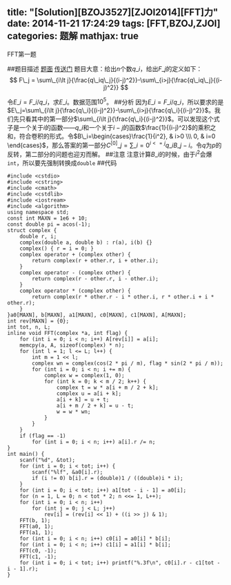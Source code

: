 title: "[Solution][BZOJ3527][ZJOI2014][FFT]力"
date: 2014-11-21 17:24:29
tags: [FFT,BZOJ,ZJOI]
categories: 题解
mathjax: true
---
FFT第一题
<!--more-->
##题目描述
[题面](http://tieba.baidu.com/p/2952318556)
[传送门](http://www.lydsy.com/JudgeOnline/problem.php?id=3744)
题目大意：给出$n$个数$q\_i$，给出$F\_j$的定义如下：
$$ F\_j = \sum\_{i\lt j}{\frac{q\_iq\_j}{(i-j)^2}}-\sum\_{i>j}{\frac{q\_iq\_j}{(i-j)^2}} $$

令$E\_i=F\_i/q\_i$，求$E\_i$。数据范围$10^5$。
##分析
因为$E\_i=F\_i/q\_i$，所以要求的是$E\_j=\sum\_{i\lt j}{\frac{q\_i}{(i-j)^2}}-\sum\_{i>j}{\frac{q\_i}{(i-j)^2}}$。我们先只看其中的第一部分$\sum\_{i\lt j}{\frac{q\_i}{(i-j)^2}}$。可以发现这个式子是一个关于$i$的函数——$q\_i$和一个关于$i-j$的函数$\frac{1}{(i-j)^2}$的乘积之和，符合卷积的形式。令$B\_i=\begin{cases}\frac{1}{i^2}, & i>0 \\\ 0, & i=0 \end{cases}$，那么答案的第一部分$C^{[0]}\_j=\sum\_{i=0}^{i\lt =j}{q\_iB\_{j-i}}$。令$q$为$p$的反转，第二部分的问题也迎刃而解。
##注意
注意计算$B\_i$的时候，由于$i^2$会爆`int`，所以要先强制转换成`double`
##代码
```
#include <cstdio>
#include <cstring>
#include <cmath>
#include <cstdlib>
#include <iostream>
#include <algorithm>
using namespace std;
const int MAXN = 1e6 + 10;
const double pi = acos(-1);
struct complex {
    double r, i;
    complex(double a, double b) : r(a), i(b) {}
    complex() { r = i = 0; }
    complex operator + (complex other) {
        return complex(r + other.r, i + other.i); 
    }
    complex operator - (complex other) {
        return complex(r - other.r, i - other.i);
    }
    complex operator * (complex other) {
        return complex(r * other.r - i * other.i, r * other.i + i * other.r); 
    }
}a0[MAXN], b[MAXN], a1[MAXN], c0[MAXN], c1[MAXN], A[MAXN];
int rev[MAXN] = {0};
int tot, n, L;
inline void FFT(complex *a, int flag) {
    for (int i = 0; i < n; i++) A[rev[i]] = a[i];
    memcpy(a, A, sizeof(complex) * n);
    for (int l = 1; l <= L; l++) {
        int m = 1 << l;
        complex wn = complex(cos(2 * pi / m), flag * sin(2 * pi / m));
        for (int i = 0; i < n; i += m) {
            complex w = complex(1, 0);
            for (int k = 0; k < m / 2; k++) {
                complex t = w * a[i + m / 2 + k];
                complex u = a[i + k];
                a[i + k] = u + t;
                a[i + m / 2 + k] = u - t;
                w = w * wn;
            }
        }
    }
    if (flag == -1)
        for (int i = 0; i < n; i++) a[i].r /= n;
}
int main() {
    scanf("%d", &tot);
    for (int i = 0; i < tot; i++) {
        scanf("%lf", &a0[i].r);
        if (i != 0) b[i].r = (double)1 / ((double)i * i);
    }
    for (int i = 0; i < tot; i++) a1[tot - i - 1] = a0[i];
    for (n = 1, L = 0; n < tot * 2; n <<= 1, L++);
    for (int i = 0; i < n; i++)
        for (int j = 0; j < L; j++)
            rev[i] = (rev[i] << 1) + ((i >> j) & 1);
    FFT(b, 1);
    FFT(a0, 1);
    FFT(a1, 1);
    for (int i = 0; i < n; i++) c0[i] = a0[i] * b[i];
    for (int i = 0; i < n; i++) c1[i] = a1[i] * b[i];
    FFT(c0, -1);
    FFT(c1, -1);
    for (int i = 0; i < tot; i++) printf("%.3f\n", c0[i].r - c1[tot - i - 1].r);
}
```